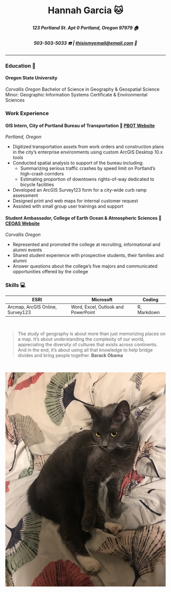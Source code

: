 # <p style="text-align: Center;"> **Hannah Garcia** :cat:
##### <p style="text-align: Center;"> 123 Portland St. Apt 0 Portland, Oregon 97979 :house:
##### <p style="text-align: Center;"> 503-503-5033 :phone: | thisismyemail@email.com :email:
__________________________________________________________________________________

### **Education** :school:
#### Oregon State University
*Corvallis Oregon*
Bachelor of Science in Geography & Geospatial Science
Minor: Geographic Information Systems Certificate & Environmental Sciences
### **Work Experience**
#### GIS Intern, City of Portland Bureau of Transportation :bus: [PBOT Website](https://www.portlandoregon.gov/transportation/)
*Portland, Oregon*
* Digitized transportation assets from work orders and construction plans in the city’s
enterprise environments using custom ArcGIS Desktop 10.x tools
* Conducted spatial analysis to support of the bureau including:
  * Summarizing serious traffic crashes by speed limit on Portland’s high-crash corridors
  * Estimating proportion of downtowns rights-of-way dedicated to bicycle facilities
* Developed an ArcGIS Survey123 form for a city-wide curb ramp assessment
* Designed print and web maps for internal customer request
* Assisted with small group user trainings and support
#### Student Ambassador, College of Earth Ocean & Atmospheric Sciences :evergreen_tree: [CEOAS Website](http://ceoas.oregonstate.edu/)
*Corvallis Oregon*
* Represented and promoted the college at recruiting, informational and alumni events
* Shared student experience with prospective students, their families and alumni
* Answer questions about the college’s five majors and communicated opportunities
offered by the college

### Skills :computer:

ESRI | Microsoft | Coding
-----|-----------|---------
Arcmap, ArcGIS Online, Survey123 | Word, Excel, Outlook and PowerPoint | R, Markdown
<br>

> The study of geography is about more than just memorizing places on a map. It’s about understanding the complexity of our world, appreciating the diversity of cultures that exists across continents. And in the end, it’s about using all that knowledge to help bridge divides and bring people together.  **Barack Obama**
<br>

![](cat.JPG)

